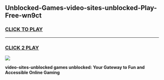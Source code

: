 
## Unblocked-Games-video-sites-unblocked-Play-Free-wn9ct
<h3>
<a href="https://premium76.site?title=video-sites-unblocked&ref=23A">CLICK TO PLAY</a></h3>
<hr>

<h3>
<a href="https://premium76.site?title=video-sites-unblocked&ref=23A">CLICK 2 PLAY</a>
  
</h3>

<a href="https://premium76.site?title=video-sites-unblocked&ref=23A"><img src="https://clearcache.store/games.png"></a>


**video-sites-unblocked games unblocked: Your Gateway to Fun and Accessible Online Gaming**
